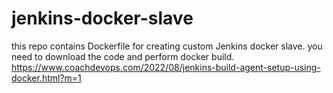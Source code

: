 # jenkins-docker-slave

this repo contains Dockerfile for creating custom Jenkins docker slave.
you need to download the code and perform docker build.
https://www.coachdevops.com/2022/08/jenkins-build-agent-setup-using-docker.html?m=1
